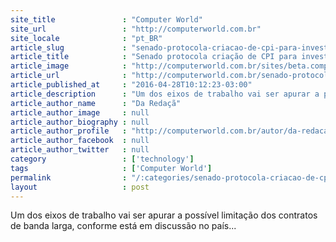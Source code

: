 ```yaml
---
site_title               : "Computer World"
site_url                 : "http://computerworld.com.br"
site_locale              : "pt_BR"
article_slug             : "senado-protocola-criacao-de-cpi-para-investigar-anatel"
article_title            : "Senado protocola criação de CPI para investigar Anatel"
article_image            : "http://computerworld.com.br/sites/beta.computerworld.com.br/files/news_articles/torre_telecom_infraestrutura.jpg"
article_url              : "http://computerworld.com.br/senado-protocola-criacao-de-cpi-para-investigar-anatel"
article_published_at     : "2016-04-28T10:12:23-03:00"
article_description      : "Um dos eixos de trabalho vai ser apurar a possível limitação dos contratos de banda larga, conforme está em discussão no país..."
article_author_name      : "Da Redaçã"
article_author_image     : null
article_author_biography : null
article_author_profile   : "http://computerworld.com.br/autor/da-redacao"
article_author_facebook  : null
article_author_twitter   : null
category                 : ['technology']
tags                     : ['Computer World']
permalink                : "/:categories/senado-protocola-criacao-de-cpi-para-investigar-anatel/"
layout                   : post
---
```


Um dos eixos de trabalho vai ser apurar a possível limitação dos contratos de banda larga, conforme está em discussão no país...
